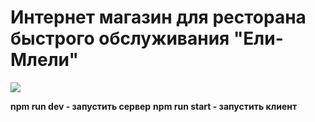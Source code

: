 # Интернет магазин для ресторана быстрого обслуживания "Ели-Млели"
![](https://github.com/NightWitch19/Eli-Mleli_Shop/blob/main/em_shop.gif)


**npm run dev - запустить сервер**
**npm run start - запустить клиент**

